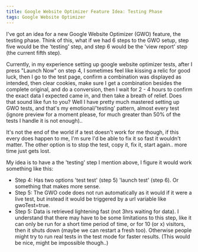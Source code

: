```yaml
---
title: Google Website Optimizer Feature Idea: Testing Phase
tags: Google Website Optimizer
---
```

<p>I've got an idea for a new Google Website Optimizer (GWO) feature, the testing phase. Think of this, what if we had 6 steps to the GWO setup, step five would be the 'testing' step, and step 6 would be the 'view report' step (the current fifth step).</p>

<p>Currently, in my experience setting up google website optimizer tests, after I press "Launch Now" on step 4, I sometimes feel like kissing a relic for good luck, then I go to the test page, confirm a combination was displayed as intended, then clear cookies, make sure I get a combination besides the complete original, and do a conversion, then I wait for 2 - 4 hours to confirm the exact data I expected came in, and then take a breath of relief. Does that sound like fun to you? Well I have pretty much mastered setting up GWO tests, and that's my emotional/'testing' pattern, almost every test (ignore preview for a moment please, for much greater than 50% of the tests I handle it is not enough)..</p>

<p>It's not the end of the world if a test doesn't work for me though, if this every does happen to me, I'm sure I'd be able to fix it so fast it wouldn't matter. The other option is to stop the test, copy it, fix it, start again.. more time just gets lost.</p>

<p>My idea is to have a the 'testing' step I mention above, I figure it would work something like this:
</p><ul>
<li>Step 4: Has two options 'test test' (step 5) 'launch test' (step 6). Or something that makes more sense.</li>
<li>Step 5: The GWO code does not run automatically as it would if it were a live test, but instead it would be triggered by a url variable like gwoTest=true.</li>
<li>Step 5: Data is retrieved lightening fast (not 3hrs waiting for data). I understand that there may have to be some limitations to this step, like it can only be run for a short time period of time, or for 10 (or x) visitors, then it shuts down (maybe we can restart a fresh too). Otherwise people might try to run real tests in the test mode for faster results. (This would be nice, might be impossible though..)</li>
